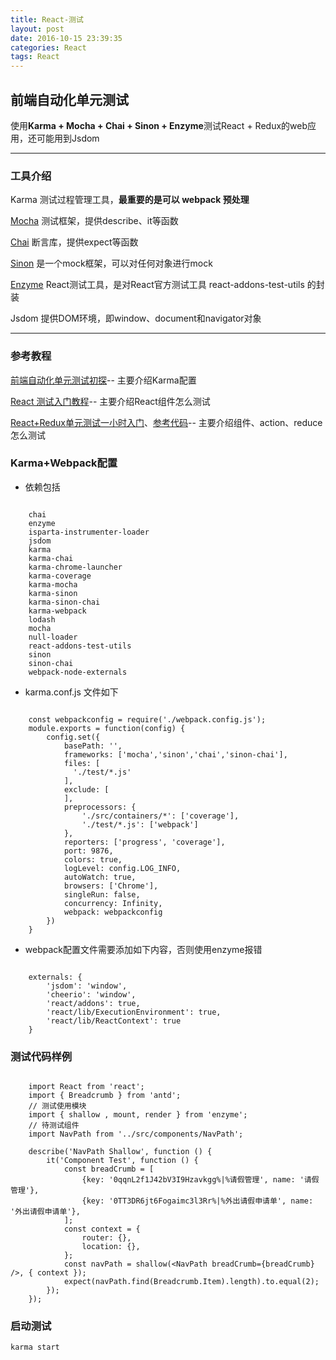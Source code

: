 ```yaml
---
title: React-测试
layout: post
date: 2016-10-15 23:39:35
categories: React
tags: React
---
```

## 前端自动化单元测试

使用**Karma + Mocha + Chai + Sinon + Enzyme**测试React + Redux的web应用，还可能用到Jsdom


---
### 工具介绍

Karma 测试过程管理工具，**最重要的是可以 webpack 预处理**

[Mocha](http://mochajs.org/) 测试框架，提供describe、it等函数

[Chai](http://chaijs.com/api/) 断言库，提供expect等函数

[Sinon](http://sinonjs.org/) 是一个mock框架，可以对任何对象进行mock

[Enzyme](http://airbnb.io/enzyme/) React测试工具，是对React官方测试工具 react-addons-test-utils 的封装

Jsdom 提供DOM环境，即window、document和navigator对象

---
### 参考教程

[前端自动化单元测试初探](http://www.jianshu.com/p/6726c0410650)-- 主要介绍Karma配置

[React 测试入门教程](http://www.ruanyifeng.com/blog/2016/02/react-testing-tutorial.html)-- 主要介绍React组件怎么测试

[React+Redux单元测试一小时入门](https://segmentfault.com/a/1190000006678143?hmsr=toutiao.io&utm_medium=toutiao.io&utm_source=toutiao.io)、[参考代码](https://github.com/cody-lettau/react-redux-starter)-- 主要介绍组件、action、reduce怎么测试

### Karma+Webpack配置

- 依赖包括

```npm install --save-dev 如下依赖

    chai
    enzyme
    isparta-instrumenter-loader
    jsdom
    karma
    karma-chai
    karma-chrome-launcher
    karma-coverage
    karma-mocha
    karma-sinon
    karma-sinon-chai
    karma-webpack
    lodash
    mocha
    null-loader
    react-addons-test-utils
    sinon
    sinon-chai
    webpack-node-externals  
```
    
- karma.conf.js 文件如下

```karma init 生成karma.conf.js修改后

    const webpackconfig = require('./webpack.config.js');
    module.exports = function(config) {
        config.set({
            basePath: '',
            frameworks: ['mocha','sinon','chai','sinon-chai'],
            files: [
              './test/*.js'
            ],
            exclude: [
            ],
            preprocessors: {
                './src/containers/*': ['coverage'],
                './test/*.js': ['webpack']
            },
            reporters: ['progress', 'coverage'],
            port: 9876,
            colors: true,
            logLevel: config.LOG_INFO,
            autoWatch: true,
            browsers: ['Chrome'],
            singleRun: false,
            concurrency: Infinity,
            webpack: webpackconfig
        })
    }
```

- webpack配置文件需要添加如下内容，否则使用enzyme报错

```cfg/test.js中

    externals: {
        'jsdom': 'window',
        'cheerio': 'window',
        'react/addons': true,
        'react/lib/ExecutionEnvironment': true,
        'react/lib/ReactContext': true
    }
```

### 测试代码样例  

```test/navPath.js中

    import React from 'react';
    import { Breadcrumb } from 'antd';
    // 测试使用模块
    import { shallow , mount, render } from 'enzyme';
    // 待测试组件
    import NavPath from '../src/components/NavPath';
    
    describe('NavPath Shallow', function () {
        it('Component Test', function () {
            const breadCrumb = [
                {key: '0qqnL2f1J42bV3I9Hzavkgg%|%请假管理', name: '请假管理'},
                {key: '0TT3DR6jt6Fogaimc3l3Rr%|%外出请假申请单', name: '外出请假申请单'},
            ];
            const context = {
                router: {},
                location: {},
            };
            const navPath = shallow(<NavPath breadCrumb={breadCrumb} />, { context });
            expect(navPath.find(Breadcrumb.Item).length).to.equal(2);
        });
    });
```

### 启动测试

```
karma start
```
